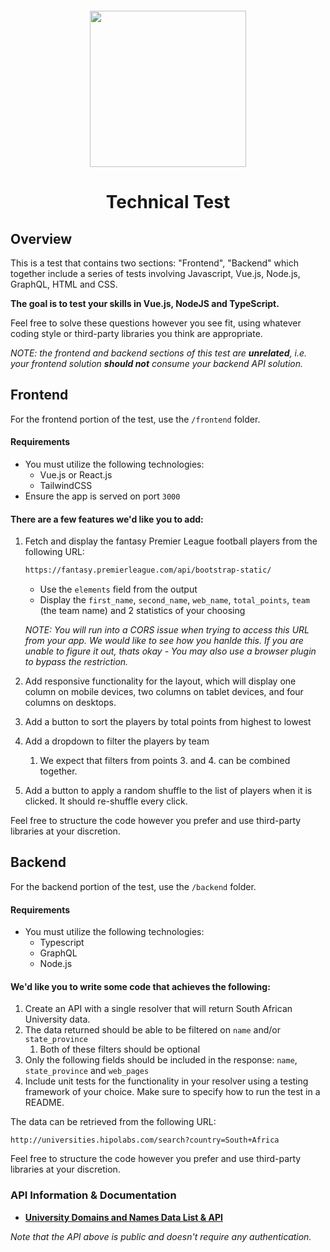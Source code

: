 <div align="center" style="margin-top: 20px">
  <p>
    <img src="assets/logo.svg" width="250" />
  </p>
</div>

<div align="center">

# Technical Test

</div>

## Overview

This is a test that contains two sections: "Frontend", "Backend" which
together include a series of tests involving Javascript, Vue.js, Node.js, GraphQL, HTML and CSS.

**The goal is to test your skills in Vue.js, NodeJS and TypeScript.**

Feel free to solve these questions however you see fit, using whatever coding
style or third-party libraries you think are appropriate.

_NOTE: the frontend and backend sections of this test are **unrelated**, i.e. your frontend solution **should not** consume your backend API solution._

## Frontend

For the frontend portion of the test, use the `/frontend` folder.

#### Requirements

- You must utilize the following technologies:
  - Vue.js or React.js
  - TailwindCSS
- Ensure the app is served on port `3000`

#### There are a few features we'd like you to add:

1. Fetch and display the fantasy Premier League football players from the following URL:

   ```sh
   https://fantasy.premierleague.com/api/bootstrap-static/
   ```

   - Use the `elements` field from the output
   - Display the `first_name`, `second_name`, `web_name`, `total_points`, `team` (the team name) and 2 statistics of your choosing

   _NOTE: You will run into a CORS issue when trying to access this URL from your app. We would like to see how you hanlde this. If you are unable to figure it out, thats okay - You may also use a browser plugin to bypass the restriction._

2. Add responsive functionality for the layout, which will display one column on mobile
   devices, two columns on tablet devices, and four columns on desktops.
3. Add a button to sort the players by total points from highest to lowest
4. Add a dropdown to filter the players by team
   1. We expect that filters from points 3. and 4. can be combined together.
5. Add a button to apply a random shuffle to the list of players when it is clicked. It should re-shuffle every click.

Feel free to structure the code however you prefer and use third-party libraries at your discretion.

## Backend

For the backend portion of the test, use the `/backend` folder.

#### Requirements

- You must utilize the following technologies:
  - Typescript
  - GraphQL
  - Node.js

#### We'd like you to write some code that achieves the following:

1. Create an API with a single resolver that will return South African University data.
2. The data returned should be able to be filtered on `name` and/or `state_province`
   1. Both of these filters should be optional
3. Only the following fields should be included in the response: `name`, `state_province` and `web_pages`
4. Include unit tests for the functionality in your resolver using a testing framework of your choice. Make sure to specify how to run the test in a README.

The data can be retrieved from the following URL:

```
http://universities.hipolabs.com/search?country=South+Africa
```

Feel free to structure the code however you prefer and use third-party libraries at your discretion.

### API Information & Documentation

- **[University Domains and Names Data List & API](https://github.com/Hipo/university-domains-list)**

_Note that the API above is public and doesn't require any authentication._
